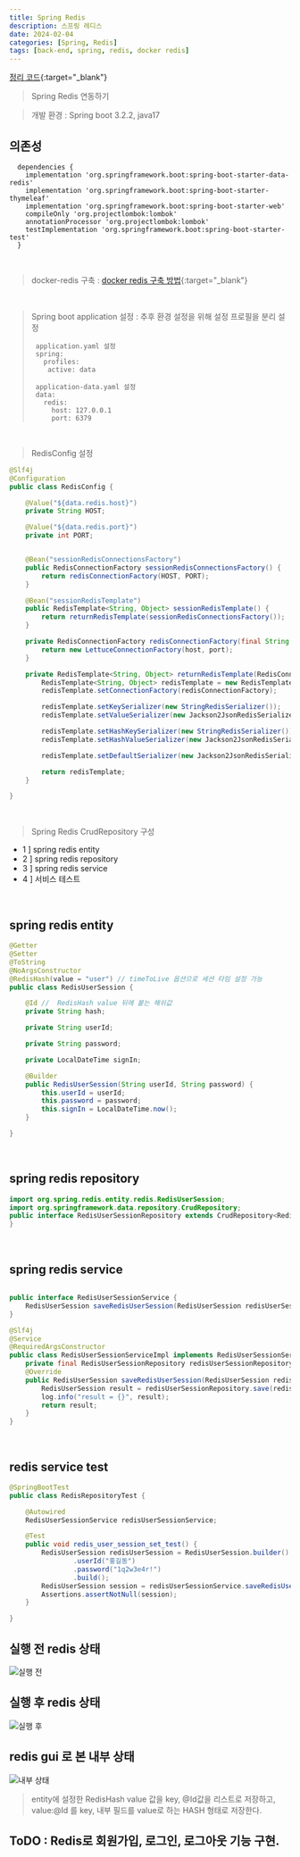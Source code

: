 ```yaml
---
title: Spring Redis
description: 스프링 레디스
date: 2024-02-04
categories: [Spring, Redis]
tags: [back-end, spring, redis, docker redis]
---
```


[정리 코드](https://github.com/AngryPig123/spring-redis/tree/setting){:target="\_blank"}

> Spring Redis 연동하기


> 개발 환경 : Spring boot 3.2.2, java17


<h2> 의존성  </h2>

```text
  dependencies {
    implementation 'org.springframework.boot:spring-boot-starter-data-redis'
    implementation 'org.springframework.boot:spring-boot-starter-thymeleaf'
    implementation 'org.springframework.boot:spring-boot-starter-web'
    compileOnly 'org.projectlombok:lombok'
    annotationProcessor 'org.projectlombok:lombok'
    testImplementation 'org.springframework.boot:spring-boot-starter-test'
  }
```

<br>


> docker-redis 구축 : [docker redis 구축 방법](https://angrypig123.github.io/posts/Redis(1)/ "도커레디스"){:target="\_blank"}



<br>

> Spring boot application 설정 : 추후 환경 설정을 위해 설정 프로필을 분리 설정
> ```text
>  application.yaml 설정
>  spring:
>    profiles:
>     active: data
>
>  application-data.yaml 설정
>  data:
>    redis:
>      host: 127.0.0.1
>      port: 6379
>```

<br>

> RedisConfig 설정

```java
@Slf4j
@Configuration
public class RedisConfig {

    @Value("${data.redis.host}")
    private String HOST;

    @Value("${data.redis.port}")
    private int PORT;


    @Bean("sessionRedisConnectionsFactory")
    public RedisConnectionFactory sessionRedisConnectionsFactory() {
        return redisConnectionFactory(HOST, PORT);
    }

    @Bean("sessionRedisTemplate")
    public RedisTemplate<String, Object> sessionRedisTemplate() {
        return returnRedisTemplate(sessionRedisConnectionsFactory());
    }

    private RedisConnectionFactory redisConnectionFactory(final String host, final int port) {
        return new LettuceConnectionFactory(host, port);
    }

    private RedisTemplate<String, Object> returnRedisTemplate(RedisConnectionFactory redisConnectionFactory) {
        RedisTemplate<String, Object> redisTemplate = new RedisTemplate<>();
        redisTemplate.setConnectionFactory(redisConnectionFactory);

        redisTemplate.setKeySerializer(new StringRedisSerializer());
        redisTemplate.setValueSerializer(new Jackson2JsonRedisSerializer<>(Object.class));

        redisTemplate.setHashKeySerializer(new StringRedisSerializer());
        redisTemplate.setHashValueSerializer(new Jackson2JsonRedisSerializer<>(Object.class));

        redisTemplate.setDefaultSerializer(new Jackson2JsonRedisSerializer<>(Object.class));

        return redisTemplate;
    }

}
```

<br>

> Spring Redis CrudRepository 구성

- 1 ] spring redis entity
- 2 ] spring redis repository
- 3 ] spring redis service
- 4 ] 서비스 테스트

<br>


<h2> spring redis entity </h2>

```java
@Getter
@Setter
@ToString
@NoArgsConstructor
@RedisHash(value = "user") // timeToLive 옵션으로 세션 타임 설정 가능
public class RedisUserSession {

    @Id //  RedisHash value 뒤에 붙는 해쉬값
    private String hash;

    private String userId;

    private String password;

    private LocalDateTime signIn;

    @Builder
    public RedisUserSession(String userId, String password) {
        this.userId = userId;
        this.password = password;
        this.signIn = LocalDateTime.now();
    }

}
```

<br>

<h2> spring redis repository </h2>

```java
import org.spring.redis.entity.redis.RedisUserSession;
import org.springframework.data.repository.CrudRepository;
public interface RedisUserSessionRepository extends CrudRepository<RedisUserSession, String> {
}
```

<br>

<h2> spring redis service </h2>

```java

public interface RedisUserSessionService {
    RedisUserSession saveRedisUserSession(RedisUserSession redisUserSession);
}

@Slf4j
@Service
@RequiredArgsConstructor
public class RedisUserSessionServiceImpl implements RedisUserSessionService {
    private final RedisUserSessionRepository redisUserSessionRepository;
    @Override
    public RedisUserSession saveRedisUserSession(RedisUserSession redisUserSession) {
        RedisUserSession result = redisUserSessionRepository.save(redisUserSession);
        log.info("result = {}", result);
        return result;
    }
}
```

<br>

<h2> redis service test </h2>

```java
@SpringBootTest
public class RedisRepositoryTest {

    @Autowired
    RedisUserSessionService redisUserSessionService;

    @Test
    public void redis_user_session_set_test() {
        RedisUserSession redisUserSession = RedisUserSession.builder()
                .userId("홍길동")
                .password("1q2w3e4r!")
                .build();
        RedisUserSession session = redisUserSessionService.saveRedisUserSession(redisUserSession);
        Assertions.assertNotNull(session);
    }

}

```

<h2> 실행 전 redis 상태 </h2>

![실행 전](https://github.com/AngryPig123/angrypig123.github.io/assets/86225268/1a722de6-3af6-4c67-91c2-644091ef19a1)

<h2> 실행 후 redis 상태 </h2>

![실행 후](https://github.com/AngryPig123/angrypig123.github.io/assets/86225268/349166c2-9f56-49a1-8f30-105ba7f28138)

<h2> redis gui 로 본 내부 상태 </h2>

![내부 상태](https://github.com/AngryPig123/angrypig123.github.io/assets/86225268/fdd2bb2b-a1c9-486f-9723-a0888f2fd608)

> entity에 설정한 RedisHash value 값을 key, @Id값을 리스트로 저장하고,<br>
> value:@Id 를 key, 내부 필드를 value로 하는 HASH 형태로 저장한다. <br>

<h2> ToDO : Redis로 회원가입, 로그인, 로그아웃 기능 구현. </h2>
